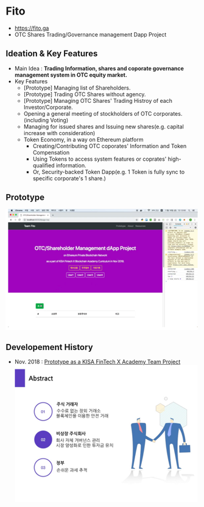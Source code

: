 # Fito
- https://fito.ga
- OTC Shares Trading/Governance management Dapp Project

## Ideation & Key Features
  - Main Idea : **Trading Information, shares and coporate governance management system in OTC equity market.**
  - Key Features
    - [Prototype] Managing list of Shareholders.
    - [Prototype] Trading OTC Shares without agency.
    - [Prototype] Managing OTC Shares' Trading Histroy of each Investor/Corporate.
    - Opening a general meeting of stockholders of OTC corporates.(including Voting)
    - Managing for issued shares and Issuing new shares(e.g. capital increase with consideration)
    - Token Economy, in a way on Ethereum platform
      - Creating/Contributing OTC coporates' Information and Token Compensation
      - Using Tokens to access system features or coprates' high-qualified information.
      - Or, Security-backed Token Dapp(e.g. 1 Token is fully sync to specific corporate's 1 share.)

## Prototype
[![Fito dApp Demo](https://github.com/tooget/Fito/blob/master/docs/20181116_Screenshot_prototype.png)](https://youtu.be/1K3tfZqhmAQ)

## Developement History
  - Nov. 2018 : [Prototype as a KISA FinTech X Academy Team Project](https://github.com/tooget/Fito/blob/master/docs/20181116_KISA_Team_Project.md)
  [![](https://github.com/tooget/Fito/blob/master/docs/20181116_Screenshot_abstract.png)](https://www.slideshare.net/SunghyunKim4/fito-dapp-prototype)